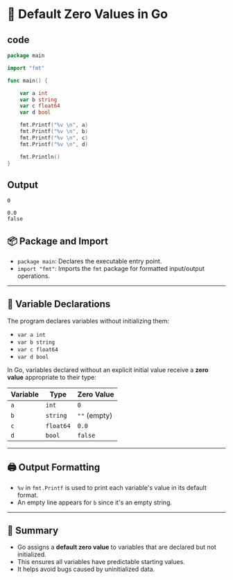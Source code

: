 # 🧠 Default Zero Values in Go

## code 
```go
package main

import "fmt"

func main() {

	var a int
	var b string
	var c float64
	var d bool

	fmt.Printf("%v \n", a)
	fmt.Printf("%v \n", b)
	fmt.Printf("%v \n", c)
	fmt.Printf("%v \n", d)

	fmt.Println()
} 
```

## Output
```
0

0.0
false
```

## 📦 Package and Import

- `package main`: Declares the executable entry point.
- `import "fmt"`: Imports the `fmt` package for formatted input/output operations.

---

## 🧮 Variable Declarations

The program declares variables without initializing them:

- `var a int`
- `var b string`
- `var c float64`
- `var d bool`

In Go, variables declared without an explicit initial value receive a **zero value** appropriate to their type:

| Variable | Type     | Zero Value     |
|----------|----------|----------------|
| `a`      | `int`    | `0`            |
| `b`      | `string` | `""` (empty)   |
| `c`      | `float64`| `0.0`          |
| `d`      | `bool`   | `false`        |

---

## 🖨️ Output Formatting

- `%v` in `fmt.Printf` is used to print each variable's value in its default format.
- An empty line appears for `b` since it's an empty string.

---

## 📌 Summary

- Go assigns a **default zero value** to variables that are declared but not initialized.
- This ensures all variables have predictable starting values.
- It helps avoid bugs caused by uninitialized data.


